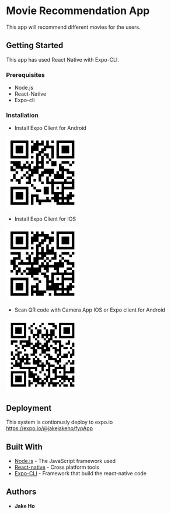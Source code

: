 # Movie Recommendation App

This app will recommend different movies for the users.

## Getting Started

This app has used React Native with Expo-CLI.

### Prerequisites

* Node.js
* React-Native
* Expo-cli

### Installation

* Install Expo Client for Android

![image](https://github.com/hojakejake/fypApp/blob/master/android.png?raw=true)

* Install Expo Client for IOS

![image](https://github.com/hojakejake/fypApp/blob/master/ios.png?raw=true)

* Scan QR code with Camera App IOS or Expo client for Android

![image](https://github.com/hojakejake/fypApp/blob/master/qrcode.png?raw=true)


## Deployment

This system is contionusly deploy to expo.io
https://expo.io/@jakejakeho/fypApp

## Built With

* [Node.js](http://www.dropwizard.io/1.0.2/docs/) - The JavaScript framework used
* [React-native](https://maven.apache.org/) - Cross platform tools
* [Expo-CLI](https://rometools.github.io/rome/) - Framework that build the react-native code

## Authors

* **Jake Ho** 
